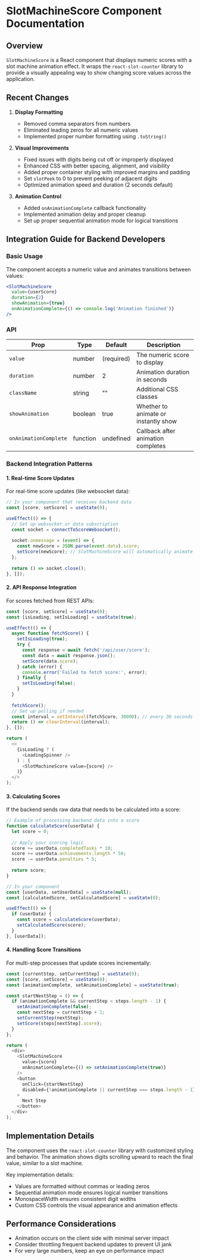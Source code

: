 # SlotMachineScore Component Documentation

## Overview
`SlotMachineScore` is a React component that displays numeric scores with a slot machine animation effect. It wraps the `react-slot-counter` library to provide a visually appealing way to show changing score values across the application.

## Recent Changes

1. **Display Formatting**
   - Removed comma separators from numbers
   - Eliminated leading zeros for all numeric values
   - Implemented proper number formatting using `.toString()`

2. **Visual Improvements**
   - Fixed issues with digits being cut off or improperly displayed
   - Enhanced CSS with better spacing, alignment, and visibility
   - Added proper container styling with improved margins and padding
   - Set `slotPeek` to 0 to prevent peeking of adjacent digits
   - Optimized animation speed and duration (2 seconds default)

3. **Animation Control**
   - Added `onAnimationComplete` callback functionality
   - Implemented animation delay and proper cleanup
   - Set up proper sequential animation mode for logical transitions

## Integration Guide for Backend Developers

### Basic Usage
The component accepts a numeric value and animates transitions between values:

```jsx
<SlotMachineScore 
  value={userScore} 
  duration={2} 
  showAnimation={true} 
  onAnimationComplete={() => console.log('Animation finished')}
/>
```

### API

| Prop | Type | Default | Description |
|------|------|---------|-------------|
| `value` | number | (required) | The numeric score to display |
| `duration` | number | 2 | Animation duration in seconds |
| `className` | string | "" | Additional CSS classes |
| `showAnimation` | boolean | true | Whether to animate or instantly show |
| `onAnimationComplete` | function | undefined | Callback after animation completes |

### Backend Integration Patterns

#### 1. Real-time Score Updates
For real-time score updates (like websocket data):

```typescript
// In your component that receives backend data
const [score, setScore] = useState(0);

useEffect(() => {
  // Set up websocket or data subscription
  const socket = connectToScoreWebsocket();
  
  socket.onmessage = (event) => {
    const newScore = JSON.parse(event.data).score;
    setScore(newScore); // SlotMachineScore will automatically animate the change
  };
  
  return () => socket.close();
}, []);
```

#### 2. API Response Integration
For scores fetched from REST APIs:

```typescript
const [score, setScore] = useState(0);
const [isLoading, setIsLoading] = useState(true);

useEffect(() => {
  async function fetchScore() {
    setIsLoading(true);
    try {
      const response = await fetch('/api/user/score');
      const data = await response.json();
      setScore(data.score);
    } catch (error) {
      console.error('Failed to fetch score:', error);
    } finally {
      setIsLoading(false);
    }
  }
  
  fetchScore();
  // Set up polling if needed
  const interval = setInterval(fetchScore, 30000); // every 30 seconds
  return () => clearInterval(interval);
}, []);

return (
  <>
    {isLoading ? (
      <LoadingSpinner />
    ) : (
      <SlotMachineScore value={score} />
    )}
  </>
);
```

#### 3. Calculating Scores
If the backend sends raw data that needs to be calculated into a score:

```typescript
// Example of processing backend data into a score
function calculateScore(userData) {
  let score = 0;
  
  // Apply your scoring logic
  score += userData.completedTasks * 10;
  score += userData.achievements.length * 50;
  score -= userData.penalties * 5;
  
  return score;
}

// In your component
const [userData, setUserData] = useState(null);
const [calculatedScore, setCalculatedScore] = useState(0);

useEffect(() => {
  if (userData) {
    const score = calculateScore(userData);
    setCalculatedScore(score);
  }
}, [userData]);
```

#### 4. Handling Score Transitions
For multi-step processes that update scores incrementally:

```typescript
const [currentStep, setCurrentStep] = useState(0);
const [score, setScore] = useState(0);
const [animationComplete, setAnimationComplete] = useState(true);

const startNextStep = () => {
  if (animationComplete && currentStep < steps.length - 1) {
    setAnimationComplete(false);
    const nextStep = currentStep + 1;
    setCurrentStep(nextStep);
    setScore(steps[nextStep].score);
  }
};

return (
  <div>
    <SlotMachineScore 
      value={score} 
      onAnimationComplete={() => setAnimationComplete(true)}
    />
    <button 
      onClick={startNextStep}
      disabled={!animationComplete || currentStep === steps.length - 1}
    >
      Next Step
    </button>
  </div>
);
```

## Implementation Details

The component uses the `react-slot-counter` library with customized styling and behavior. The animation shows digits scrolling upward to reach the final value, similar to a slot machine.

Key implementation details:
- Values are formatted without commas or leading zeros
- Sequential animation mode ensures logical number transitions
- MonospaceWidth ensures consistent digit widths
- Custom CSS controls the visual appearance and animation effects

## Performance Considerations

- Animation occurs on the client side with minimal server impact
- Consider throttling frequent backend updates to prevent UI jank
- For very large numbers, keep an eye on performance impact 